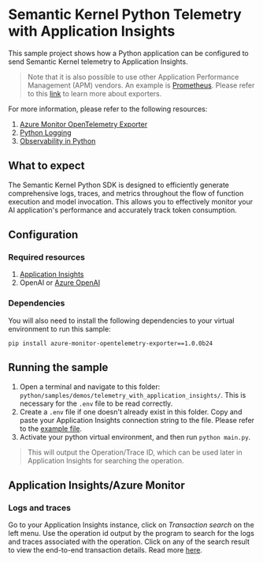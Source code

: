 # Semantic Kernel Python Telemetry with Application Insights

This sample project shows how a Python application can be configured to send Semantic Kernel telemetry to Application Insights.

> Note that it is also possible to use other Application Performance Management (APM) vendors. An example is [Prometheus](https://prometheus.io/docs/introduction/overview/). Please refer to this [link](https://opentelemetry.io/docs/languages/python/exporters/) to learn more about exporters.


For more information, please refer to the following resources:
1. [Azure Monitor OpenTelemetry Exporter](https://github.com/Azure/azure-sdk-for-python/tree/main/sdk/monitor/azure-monitor-opentelemetry-exporter)
2. [Python Logging](https://docs.python.org/3/library/logging.html)
3. [Observability in Python](https://www.cncf.io/blog/2022/04/22/opentelemetry-and-python-a-complete-instrumentation-guide/)

## What to expect

The Semantic Kernel Python SDK is designed to efficiently generate comprehensive logs, traces, and metrics throughout the flow of function execution and model invocation. This allows you to effectively monitor your AI application's performance and accurately track token consumption.

## Configuration

### Required resources
1. [Application Insights](https://learn.microsoft.com/en-us/azure/azure-monitor/app/create-workspace-resource)
2. OpenAI or [Azure OpenAI](https://learn.microsoft.com/en-us/azure/ai-services/openai/how-to/create-resource?pivots=web-portal)

### Dependencies
You will also need to install the following dependencies to your virtual environment to run this sample:
```
pip install azure-monitor-opentelemetry-exporter==1.0.0b24
```

## Running the sample

1. Open a terminal and navigate to this folder: `python/samples/demos/telemetry_with_application_insights/`. This is necessary for the `.env` file to be read correctly.
2. Create a `.env` file if one doesn't already exist in this folder. Copy and paste your Application Insights connection string to the file. Please refer to the [example file](./.env.example).
3. Activate your python virtual environment, and then run `python main.py`.

> This will output the Operation/Trace ID, which can be used later in Application Insights for searching the operation.

## Application Insights/Azure Monitor

### Logs and traces

Go to your Application Insights instance, click on _Transaction search_ on the left menu. Use the operation id output by the program to search for the logs and traces associated with the operation. Click on any of the search result to view the end-to-end transaction details. Read more [here](https://learn.microsoft.com/en-us/azure/azure-monitor/app/transaction-search-and-diagnostics?tabs=transaction-search).